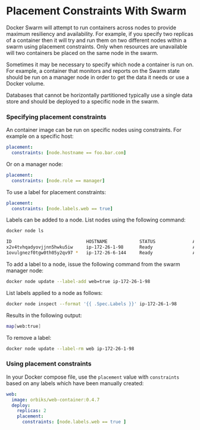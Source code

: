 # Placement Constraints With Swarm

Docker Swarm will attempt to run containers across nodes to provide maximum resiliency and availability. For example, if you specify two replicas of a container then it will try and run them on two different nodes within a swarm using placement constraints. Only when resources are unavailable will two containers be placed on the same node in the swarm.

Sometimes it may be necessary to specify which node a container is run on. For example, a container that monitors and reports on the Swarm state should be run on a manager node in order to get the data it needs or use a Docker volume. 

Databases that cannot be horizontally partitioned typically use a single data store and should be deployed to a specific node in the swarm.

### Specifying placement constraints

An container image can be run on specific nodes using constraints. For example on a specific host:

```yaml
placement:
  constraints: [node.hostname == foo.bar.com]
```

Or on a manager node:

```yaml
placement:
  constraints: [node.role == manager]
```

To use a label for placement constraints:

```yaml
placement:
  constraints: [node.labels.web == true]
```

Labels can be added to a node. List nodes using the following command:

```bash
docker node ls
```

```bash
ID                            HOSTNAME            STATUS              AVAILABILITY        MANAGER STATUS      ENGINE VERSION
x2v4tvhqadyovjjnn5hwku5iw     ip-172-26-1-98      Ready               Active                                  18.09.0
1ovulgnezf0tgw0th05y2qv97 *   ip-172-26-6-144     Ready               Active              Leader              18.09.0
```

To add a label to a node, issue the following command from the swarm manager node:

```bash
docker node update --label-add web=true ip-172-26-1-98
```

List labels applied to a node as follows:

```bash
docker node inspect --format '{{ .Spec.Labels }}' ip-172-26-1-98
```

Results in the following output:

```bash
map[web:true]
```

To remove a label:

```bash
docker node update --label-rm web ip-172-26-1-98
```

### Using placement constraints

In your Docker compose file, use the `placement` value with `constraints` based on any labels which have been manually created:

```yaml
web:
  image: orbiks/web-container:0.4.7
  deploy:
    replicas: 2
    placement:
      constraints: [node.labels.web == true ]
```